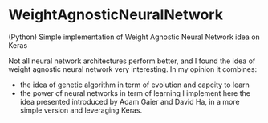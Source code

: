 # WeightAgnosticNeuralNetwork
(Python) Simple implementation of Weight Agnostic Neural Network idea on Keras

Not all neural network architectures perform better, and I found the idea of weight agnostic neural network very interesting. In my opinion it combines:
- the idea of genetic algorithm in term of evolution and capcity to learn
- the power of neural networks in term of learning
I implement here the idea presented introduced by Adam Gaier and David Ha, in a more simple version and leveraging Keras. 
